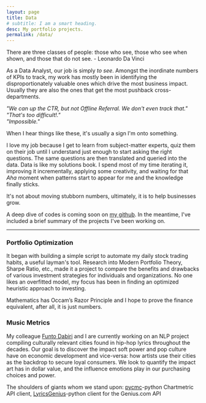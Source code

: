 ```yaml
---
layout: page
title: Data
# subtitle: I am a smart heading.
desc: My portfolio projects.
permalink: /data/
---
```


<div class="pretty-links">

<div class="lead lead-about"> There are three classes of people: those who see, those who see when shown, and those that do not see. - Leonardo Da Vinci
</div>

<!-- {::nomarkdown} 
<figure class="site-profile">
    <img src="{{ site.baseurl }}/assets/img/profile.png">
</figure>
{:/} -->

As a Data Analyst, our job is simply _to see_. Amongst the inordinate numbers of KPIs to track, my work has mostly been in identifying the disproportionately valuable ones which drive the most business impact. Usually they are also the ones that get the most pushback cross-departments. 

_"We can up the CTR, but not Offline Referral. We don't even track that."_ <br>
_"That's too difficult!."_ <br>
_"Impossible."_ <br>

When I hear things like these, it's usually a sign I'm onto something. 

I love my job because I get to learn from subject-matter experts, quiz them on their job until I understand just enough to start asking the right questions. The same questions are then translated and queried into the data. Data is like my solutions book. I spend most of my time iterating it, improving it incrementally, applying some creativity, and waiting for that _Aha_ moment when patterns start to appear for me and the knowledge finally sticks. 

It's not about moving stubborn numbers, ultimately, it is to help businesses grow.

A deep dive of codes is coming soon on [my github](https://github.com/deawyk). In the meantime, I've included a brief summary of the projects I've been working on.

---

### Portfolio Optimization
It began with building a simple script to automate my daily stock trading habits, a useful layman's tool. Research into Modern Portfolio Theory, Sharpe Ratio, etc., made it a project to compare the benefits and drawbacks of various investment strategies for individuals and organizations. No one likes an overfitted model, my focus has been in finding an optimized heuristic approach to investing. 

Mathematics has Occam’s Razor Principle and I hope to prove the finance equivalent, after all, it is just numbers.

### Music Metrics
My colleague [Funto Dabiri]() and I are currently working on an NLP project compiling culturally relevant cities found in hip-hop lyrics throughout the decades. Our goal is to discover the impact soft power and pop culture have on economic development and vice-versa: how artists use their cities as the backdrop to secure loyal consumers. We look to quantify the impact art has in dollar value, and the influence emotions play in our purchasing choices and power. 

The shoulders of giants whom we stand upon: [pycmc](https://pypi.org/project/pycmc/)-python Chartmetric API client, [LyricsGenius](https://lyricsgenius.readthedoc.io/en/master/)-python client for the Genius.com API
